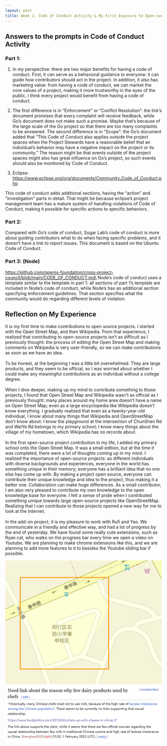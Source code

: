 ```yaml
---
layout: post
title: Week 2, Code of Conduct Activity & My First Exposure to Open-source Contribution
---
```


## Answers to the prompts in Code of Conduct Activity 

### Part 1:

1)	In my perspective: there are two major benefits for having a code of conduct. First, it can serve as a behavioral guidance to everyone: it can guide how contributors should act in the project. In addition, it also has marketing value: from having a code of conduct, we can market the core values of a project, making it more trustworthy in the eyes of the public. I think every project would benefit from having a code of conduct.
<!--more-->

2)	The first difference is in “Enforcement” or “Conflict Resolution”: the link’s document promises that every complaint will receive feedback, while Go’s document does not make such a promise. Maybe that’s because of the large scale of the Go project so that there are too many complaints to be answered. The second difference is in “Scope”: the Go’s document added that “This Code of Conduct also applies outside the project spaces when the Project Stewards have a reasonable belief that an individual’s behavior may have a negative impact on the project or its community.” The reason might be that events outside of the project spaces might also has great influence on Go’s project, so such events should also be monitored by Code of Conduct.

3)	Eclipse: https://www.eclipse.org/org/documents/Community_Code_of_Conduct.php

This code of conduct adds additional sections, having the “action” and “investigation” parts in detail. That might be because eclipse’s project management team has a mature system of handling violations of Code of Conduct, making it possible for specific actions to specific behaviors.

### Part 2:

Compared with Go’s code of conduct, Sugar Lab’s code of conduct is more about guiding contributors what to do when facing specific problems, and it doesn’t have a link to report issues. This document is based on the Ubuntu Code of Conduct.

### Part 3: (Node)

https://github.com/openjs-foundation/cross-project-council/blob/main/CODE_OF_CONDUCT.md\
Node’s code of conduct uses a template similar to the template in part 1: all sections of part 1’s template are included in Node’s code of conduct, while Node’s has an additional section specifying enforcement guidelines. That section specifies what the community would do regarding different levels of violation.

 
## Reflection on My Experience

It is my first time to make contributions to open source projects. I started with the Open Street Map, and then Wikipedia. From that experience, I realized that contributing to open-source projects isn’t as difficult as I previously thought: the process of editing the Open Street Map and making comments on Wikipedia is very user-friendly, so we can make contributions as soon as we have an idea.\
\
To be honest, at the beginning I was a little bit overwhelmed. They are large products, and they seem to be official, so I was worried about whether I could make any meaningful contributions as an individual without a college degree.\
\
When I dive deeper, making up my mind to contribute something to those projects, I found that Open Street Map and Wikipedia wasn’t as official as I previously thought: many places around my home area doesn’t have a name on Open Street Map; even as a large encyclopedia like Wikipedia doesn’t know everything. I gradually realized that even as a twenty-year-old individual, I know about many things that Wikipedia and OpenStreetMap don’t know about: I know the playground at the intersection of ChunShen Rd and WeiYe Rd belongs to my primary school; I know many things about the village of my hometown, which Wikipedia has no records about.\
\
In the first open-source project contribution in my life, I added my primary school onto the Open Street Map. It was a small edition, but at the time it was completed, there were a lot of thoughts coming up in my mind. I realized the importance of open-source projects: as different individuals with diverse backgrounds and experiences, everyone in the world has something unique in their memory; everyone has a brilliant idea that no one else has come up with. By making a project open source, everyone can contribute their unique knowledge and idea to the project, thus making it a better one. Collaboration can make huge differences.
As a small contributor, I am also very pleased to contribute my own knowledge to the open knowledge base for everyone. I felt a sense of pride when I contributed something unique towards large open-source projects like OpenStreetMap. Realizing that I can contribute to those projects opened a new way for me to look at the Internet.\
\
In the add-on project, it is my pleasure to work with Rufi and Yao. We communicate in a friendly and effective way, and had a lot of progress by the end of yesterday. We have found some really cute extensions, such as Ryan cat, who walks on the progress bar every time we open a video on Youtube. We are planning to make chrome extensions like this, and we are planning to add more features to it to besides the Youtube sliding bar if possible.


![OpenSourceMap Edit](../images/week1-map.png) ![Wikipedia comment](../images/week1-wiki.png)

